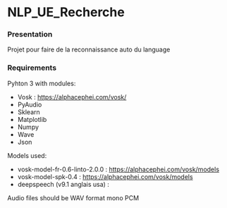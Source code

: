 # NLP_UE_Recherche

### Presentation
Projet pour faire de la reconnaissance auto du language

### Requirements
Pyhton 3 with modules:
* Vosk : <https://alphacephei.com/vosk/>
* PyAudio
* Sklearn 
* Matplotlib
* Numpy
* Wave
* Json

Models used:
* vosk-model-fr-0.6-linto-2.0.0 : <https://alphacephei.com/vosk/models>
* vosk-model-spk-0.4 : <https://alphacephei.com/vosk/models>
* deepspeech (v9.1 anglais usa) : <link>

Audio files should be WAV format mono PCM 
